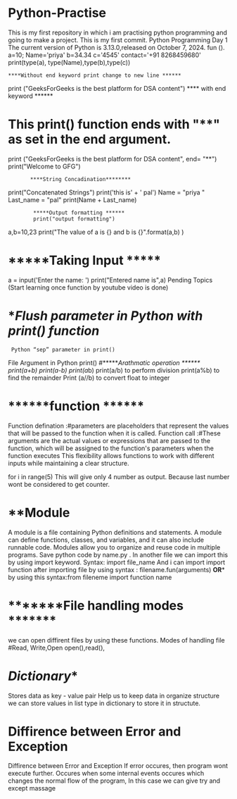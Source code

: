 # Python-Practise
This is my first repository in which i am practising python programming and going to make a project.
This is my first commit.
                            Python Programming
                                  Day 1
The current version of Python is 3.13.0,released on October 7, 2024.
fun (). 
a=10;
Name='priya'
b=34.34
c='4545'
contact='+91 8268459680'
print(type(a), type(Name),type(b),type(c))

    ****Without end keyword print change to new line ******
print ("GeeksForGeeks is the best platform for DSA content")
              **** with end keyword ******
# This print() function ends with "**" as set in the end argument.
print ("GeeksForGeeks is the best platform for DSA content", end= "**")
print("Welcome to GFG")

           ****String Concadination********
print("Concatenated Strings")
print('this is' + ' pal')
Name = "priya "
Last_name = "pal"
print(Name + Last_name)

            *****Output formatting ******
            print("output formatting")
a,b=10,23
print("The value of a is {} and b is {}".format(a,b) )

 #          *****Taking Input *****
a = input('Enter the name: ')
print("Entered name is",a)
Pending Topics (Start learning once function by youtube video is done)


#           ******Flush parameter in Python with print() function*****
     Python “sep” parameter in print()
File Argument in Python print()
#******Arathmatic operation ******
print(a+b)
print(a-b)
print(a*b)
print(a/b) to perform division
print(a%b) to find the remainder
Print (a//b) to convert float to integer 

#           ******function ******
Function defination :#parameters are placeholders that represent the values that will be passed to the function when it is called.
Function call :#These arguments are the actual values or expressions that are passed to the function, which will be assigned to the function's parameters when the function executes
This flexibility allows functions to work with different inputs while maintaining a clear structure.

for i in range(5) This will give only 4 number as output. 
Because last number wont be considered to get counter. 


#            ********Module******
 A module is a file containing Python definitions and statements. A module can define functions, classes, and variables, and it can also include runnable code. 
  Modules allow you to organize and reuse code in multiple programs.
  Save python code by name.py . In another file we can import this by using import keyword. 
  Syntax: import file_name 
  And i can import import function after importing file by using syntax :
  filename.fun(arguments)
             ******OR*******
by using this syntax:from fileneme import function name

#             *******File handling modes *******
we can open diffirent files by using these functions.
Modes of handling file
#Read, Write,Open
open(),read(),

 #           *******Dictionary********
Stores data as key - value pair 
Help us to keep data in organize structure
we can store values in list type in dictionary to store  it in structute.

 #         ********Diffirence between Error and Exception********
 Diffirence between Error and Exception
If error occures, then program wont execute further.
Occures when some internal events occures  which changes the normal flow of the program, In this case
we can give try and except massage 


